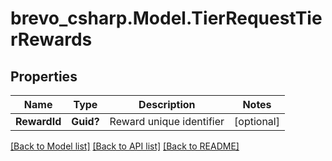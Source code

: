 # brevo_csharp.Model.TierRequestTierRewards
## Properties

Name | Type | Description | Notes
------------ | ------------- | ------------- | -------------
**RewardId** | **Guid?** | Reward unique identifier | [optional] 

[[Back to Model list]](../README.md#documentation-for-models) [[Back to API list]](../README.md#documentation-for-api-endpoints) [[Back to README]](../README.md)

